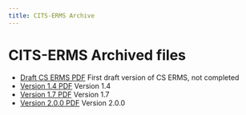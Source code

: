 ```yaml
---
title: CITS-ERMS Archive
---
```

CITS-ERMS Archived files
=======================

- [Draft CS ERMS PDF](./Draft_CS_ERMS.pdf)
  First draft version of CS ERMS, not completed
- [Version 1.4 PDF](../spec/SMURF_SFSB_v1.4.pdf)
  Version 1.4
- [Version 1.7 PDF](../spec/SMURF_ERMS_v1.7.pdf)
  Version 1.7
- [Version 2.0.0 PDF](../spec/CSERMS_v2.0.0.pdf)
  Version 2.0.0
